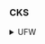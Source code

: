 ### CKS
<details><summary>UFW</summary>
<br>
<p>List of Open Ports</p>
<p>
  
```bash
netstat -an | grep -w LISTEN
```
</p>
<p>Install UFW</p>
<p>
  
```bash
apt-get install ufw
```
</p>
<p>Rules</p>
<p>
  
```bash
apt-get install ufw
```
</p>
</details>
